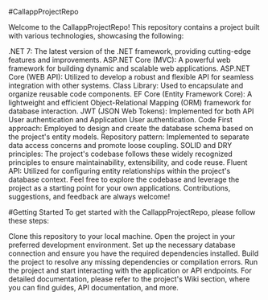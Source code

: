 #CallappProjectRepo

Welcome to the CallappProjectRepo! This repository contains a project built with various technologies, showcasing the following:

.NET 7: The latest version of the .NET framework, providing cutting-edge features and improvements.
ASP.NET Core (MVC): A powerful web framework for building dynamic and scalable web applications.
ASP.NET Core (WEB API): Utilized to develop a robust and flexible API for seamless integration with other systems.
Class Library: Used to encapsulate and organize reusable code components.
EF Core (Entity Framework Core): A lightweight and efficient Object-Relational Mapping (ORM) framework for database interaction.
JWT (JSON Web Tokens): Implemented for both API User authentication and Application User authentication.
Code First approach: Employed to design and create the database schema based on the project's entity models.
Repository pattern: Implemented to separate data access concerns and promote loose coupling.
SOLID and DRY principles: The project's codebase follows these widely recognized principles to ensure maintainability, extensibility, and code reuse.
Fluent API: Utilized for configuring entity relationships within the project's database context.
Feel free to explore the codebase and leverage the project as a starting point for your own applications. Contributions, suggestions, and feedback are always welcome!

#Getting Started
To get started with the CallappProjectRepo, please follow these steps:

Clone this repository to your local machine.
Open the project in your preferred development environment.
Set up the necessary database connection and ensure you have the required dependencies installed.
Build the project to resolve any missing dependencies or compilation errors.
Run the project and start interacting with the application or API endpoints.
For detailed documentation, please refer to the project's Wiki section, where you can find guides, API documentation, and more.

